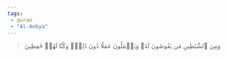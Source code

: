 ```yaml
---
tags: 
 - quran 
 - "Al-Anbya"
---
```


> وَمِنَ ٱلشَّيَٰطِينِ مَن يَغُوصُونَ لَهُۥ وَيَعۡمَلُونَ عَمَلٗا دُونَ ذَٰلِكَۖ وَكُنَّا لَهُمۡ حَٰفِظِينَ
